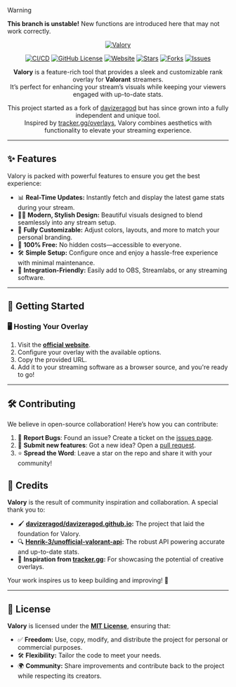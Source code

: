 > [!WARNING]
> <strong>This branch is unstable!</strong>  New functions are introduced here that may not work correctly.

<div align="center">

[![Valory](https://github.com/haxgun/Valory/raw/v2/.media/header.png)](https://overlay.haxgun.ru/)

[![CI/CD](https://github.com/haxgun/valory/actions/workflows/master.yml/badge.svg?labelColor=black&logo=x&logoColor=white&style=flat-square)](https://github.com/haxgun/valory/actions/workflows/master.yml)
[![GitHub License](https://img.shields.io/github/license/haxgun/valory)](https://github.com/haxgun/valory/blob/main/LICENSE)
[![Website](https://img.shields.io/website?url=https://overlay.haxgun.ru)](https://overlay.haxgun.ru/)
[![Stars](https://img.shields.io/github/stars/haxgun/Valory?style=flat)](https://github.com/haxgun/valory/stargazers)
[![Forks](https://img.shields.io/github/forks/haxgun/Valory?style=flat)](https://github.com/haxgun/Valory/forks)
[![Issues](https://img.shields.io/github/issues/haxgun/Valory?style=flat)](https://github.com/haxgun/Valory/issues)

**Valory** is a feature-rich tool that provides a sleek and customizable rank overlay for **Valorant** streamers.  
It’s perfect for enhancing your stream’s visuals while keeping your viewers engaged with up-to-date stats.  

This project started as a fork of [davizeragod](https://davizeragod.github.io/) but has since grown into a fully independent and unique tool.  
Inspired by [tracker.gg/overlays](https://tracker.gg/overlays), Valory combines aesthetics with functionality to elevate your streaming experience.  

</div>

---

## ✨ Features

Valory is packed with powerful features to ensure you get the best experience:  

- 📊 **Real-Time Updates:** Instantly fetch and display the latest game stats during your stream.  
- 💅🏻 **Modern, Stylish Design:** Beautiful visuals designed to blend seamlessly into any stream setup.  
- 🎨 **Fully Customizable:** Adjust colors, layouts, and more to match your personal branding.  
- 💸 **100% Free:** No hidden costs—accessible to everyone.  
- 🛠️ **Simple Setup:** Configure once and enjoy a hassle-free experience with minimal maintenance.  
- 🔧 **Integration-Friendly:** Easily add to OBS, Streamlabs, or any streaming software.  

---

## 🚀 Getting Started

### 🖥️ Hosting Your Overlay

1. Visit the **[official website](https://overlay.haxgun.ru)**.  
2. Configure your overlay with the available options.  
3. Copy the provided URL.  
4. Add it to your streaming software as a browser source, and you're ready to go!  

---

## 🛠 Contributing

We believe in open-source collaboration! Here’s how you can contribute:

1. 🐛 **Report Bugs**: Found an issue? Create a ticket on the [issues page](https://github.com/haxgun/valory/issues).
2. 🚀 **Submit new features**: Got a new idea? Open a [pull request](https://github.com/haxgun/valory/pulls).
3. ⭐ **Spread the Word**: Leave a star on the repo and share it with your community!

## 🌟 Credits

**Valory** is the result of community inspiration and collaboration. A special thank you to:

- 🖌️ **[davizeragod/davizeragod.github.io](https://github.com/davizeragod/davizeragod.github.io):** The project that laid the foundation for Valory.  
- 🔍 **[Henrik-3/unofficial-valorant-api](https://github.com/Henrik-3/unofficial-valorant-api):** The robust API powering accurate and up-to-date stats.  
- 🎨 **Inspiration from [tracker.gg](https://tracker.gg):** For showcasing the potential of creative overlays.  

Your work inspires us to keep building and improving! 💖  

---

## 📜 License

**Valory** is licensed under the **[MIT License](https://github.com/haxgun/valory/blob/main/LICENSE)**, ensuring that:  

- ✅ **Freedom:** Use, copy, modify, and distribute the project for personal or commercial purposes.  
- 🛠️ **Flexibility:** Tailor the code to meet your needs.
- 🌍 **Community:** Share improvements and contribute back to the project while respecting its creators.  

